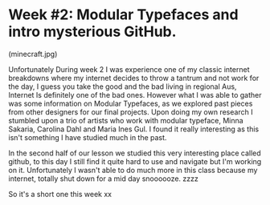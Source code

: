 # Week #2: Modular Typefaces and intro mysterious GitHub.

(minecraft.jpg)

Unfortunately During week 2 I was experience one of my classic internet breakdowns where my internet decides to throw a tantrum and not work for the day, I guess you take the good and the bad living in regional Aus, Internet Is definitely one of the bad ones. However what I was able to gather was some information on Modular Typefaces, as we explored past pieces from other designers for our final projects. Upon doing my own research I stumbled upon a trio of artists who work with modular typeface, Minna Sakaria, Carolina Dahl and Maria Ines Gul. I found it really interesting as this isn't something I have studied much in the past.

In the second half of our lesson we studied this very interesting place called github, to this day I still find it quite hard to use and navigate but I'm working on it. Unfortunately I wasn't able to do much more in this class because my internet, totally shut down for a mid day snoooooze. zzzz

So it's a short one this week xx
